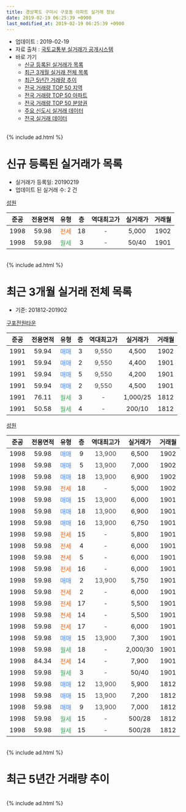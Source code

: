 ```yaml
---
title: 경상북도 구미시 구포동 아파트 실거래 정보
date: 2019-02-19 06:25:39 +0900
last_modified_at: 2019-02-19 06:25:39 +0900
---
```


* 업데이트 : 2019-02-19
* 자료 출처 : [국토교통부 실거래가 공개시스템](http://rt.molit.go.kr)
* 바로 가기
    * [신규 등록된 실거래가 목록](#신규-등록된-실거래가-목록)
    * [최근 3개월 실거래 전체 목록](#최근-3개월-실거래-전체-목록)
    * [최근 5년간 거래량 추이](#최근-5년간-거래량-추이)
    * [전국 거래량 TOP 50 지역](https://ayogom.github.io/apt-trade-info/최근-3개월-전국에서-가장-거래가-많이-발생한-지역)
    * [전국 거래량 TOP 50 아파트](https://ayogom.github.io/apt-trade-info/최근-3개월-전국에서-가장-거래가-많이-발생한-아파트)
    * [전국 거래량 TOP 50 분양권](https://ayogom.github.io/apt-trade-info/최근-3개월-전국에서-가장-거래가-많이-발생한-분양권)
    * [주요 신도시 실거래 데이터](https://ayogom.github.io/apt-trade-info/주요-신도시)
    * [전국 실거래 데이터](https://ayogom.github.io/apt-trade-info/전국)
<br>
{% include ad.html %}
<br>

# 신규 등록된 실거래가 목록
* 실거래가 등록일: 20190219
* 업데이트 된 실거래 수: 2 건


[성원](https://search.naver.com/search.naver?query=%EA%B2%BD%EC%83%81%EB%B6%81%EB%8F%84+%EA%B5%AC%EB%AF%B8%EC%8B%9C+%EA%B5%AC%ED%8F%AC%EB%8F%99+%EC%84%B1%EC%9B%90)

|준공|전용면적|유형|층|역대최고가|실거래가|거래월|
|:---:|:---:|:---:|:---:|:---:|:---:|:---:|
|1998|59.98|<span style="color:#ff5a00">전세</span>|18|<span style="color:#444444">-</span>|5,000|1902|
|1998|59.98|<span style="color:#34a853">월세</span>|3|<span style="color:#444444">-</span>|50/40|1901|


<br>
{% include ad.html %}
<br>

# 최근 3개월 실거래 전체 목록
* 기준: 201812-201902


[구포전원타운](https://search.naver.com/search.naver?query=%EA%B2%BD%EC%83%81%EB%B6%81%EB%8F%84+%EA%B5%AC%EB%AF%B8%EC%8B%9C+%EA%B5%AC%ED%8F%AC%EB%8F%99+%EA%B5%AC%ED%8F%AC%EC%A0%84%EC%9B%90%ED%83%80%EC%9A%B4)

|준공|전용면적|유형|층|역대최고가|실거래가|거래월|
|:---:|:---:|:---:|:---:|:---:|:---:|:---:|
|1991|59.94|<span style="color:#4285f3">매매</span>|3|<span style="color:#444444">9,550</span>|4,500|1902|
|1991|59.94|<span style="color:#4285f3">매매</span>|2|<span style="color:#444444">9,550</span>|4,400|1901|
|1991|59.94|<span style="color:#4285f3">매매</span>|5|<span style="color:#444444">9,550</span>|4,200|1901|
|1991|59.94|<span style="color:#4285f3">매매</span>|2|<span style="color:#444444">9,550</span>|4,500|1901|
|1991|76.11|<span style="color:#34a853">월세</span>|3|<span style="color:#444444">-</span>|1,000/25|1812|
|1991|50.58|<span style="color:#34a853">월세</span>|4|<span style="color:#444444">-</span>|200/10|1812|

[성원](https://search.naver.com/search.naver?query=%EA%B2%BD%EC%83%81%EB%B6%81%EB%8F%84+%EA%B5%AC%EB%AF%B8%EC%8B%9C+%EA%B5%AC%ED%8F%AC%EB%8F%99+%EC%84%B1%EC%9B%90)

|준공|전용면적|유형|층|역대최고가|실거래가|거래월|
|:---:|:---:|:---:|:---:|:---:|:---:|:---:|
|1998|59.98|<span style="color:#4285f3">매매</span>|9|<span style="color:#444444">13,900</span>|6,500|1902|
|1998|59.98|<span style="color:#4285f3">매매</span>|5|<span style="color:#444444">13,900</span>|7,000|1902|
|1998|59.98|<span style="color:#4285f3">매매</span>|18|<span style="color:#444444">13,900</span>|6,900|1902|
|1998|59.98|<span style="color:#ff5a00">전세</span>|18|<span style="color:#444444">-</span>|5,000|1902|
|1998|59.98|<span style="color:#4285f3">매매</span>|15|<span style="color:#444444">13,900</span>|6,000|1901|
|1998|59.98|<span style="color:#4285f3">매매</span>|18|<span style="color:#444444">13,900</span>|6,900|1901|
|1998|59.98|<span style="color:#4285f3">매매</span>|16|<span style="color:#444444">13,900</span>|6,750|1901|
|1998|59.98|<span style="color:#ff5a00">전세</span>|15|<span style="color:#444444">-</span>|5,800|1901|
|1998|59.98|<span style="color:#ff5a00">전세</span>|4|<span style="color:#444444">-</span>|6,000|1901|
|1998|59.98|<span style="color:#ff5a00">전세</span>|5|<span style="color:#444444">-</span>|6,000|1901|
|1998|59.98|<span style="color:#ff5a00">전세</span>|16|<span style="color:#444444">-</span>|6,000|1901|
|1998|59.98|<span style="color:#4285f3">매매</span>|2|<span style="color:#444444">13,900</span>|5,750|1901|
|1998|59.98|<span style="color:#ff5a00">전세</span>|2|<span style="color:#444444">-</span>|6,000|1901|
|1998|59.98|<span style="color:#ff5a00">전세</span>|17|<span style="color:#444444">-</span>|5,500|1901|
|1998|59.98|<span style="color:#ff5a00">전세</span>|14|<span style="color:#444444">-</span>|5,500|1901|
|1998|59.98|<span style="color:#ff5a00">전세</span>|17|<span style="color:#444444">-</span>|6,000|1901|
|1998|59.98|<span style="color:#4285f3">매매</span>|15|<span style="color:#444444">13,900</span>|7,300|1901|
|1998|59.98|<span style="color:#34a853">월세</span>|18|<span style="color:#444444">-</span>|2,000/30|1901|
|1998|84.34|<span style="color:#ff5a00">전세</span>|14|<span style="color:#444444">-</span>|7,900|1901|
|1998|59.98|<span style="color:#34a853">월세</span>|3|<span style="color:#444444">-</span>|50/40|1901|
|1998|59.98|<span style="color:#4285f3">매매</span>|12|<span style="color:#444444">13,900</span>|5,900|1812|
|1998|59.98|<span style="color:#4285f3">매매</span>|15|<span style="color:#444444">13,900</span>|7,200|1812|
|1998|59.98|<span style="color:#4285f3">매매</span>|9|<span style="color:#444444">13,900</span>|7,000|1812|
|1998|59.98|<span style="color:#34a853">월세</span>|15|<span style="color:#444444">-</span>|500/28|1812|
|1998|59.98|<span style="color:#34a853">월세</span>|15|<span style="color:#444444">-</span>|500/28|1812|


<br>
{% include ad.html %}
<br>

# 최근 5년간 거래량 추이


<div style="width:100%;">
    <canvas id="deal_progress" height="200"></canvas>
</div>

<script>
new Chart(document.getElementById("deal_progress"), {
    type: 'line',
    data: {
        labels: ['201402','201403','201404','201405','201406','201407','201408','201409','201410','201411','201412','201501','201502','201503','201504','201505','201506','201507','201508','201509','201510','201511','201512','201601','201602','201603','201604','201605','201606','201607','201608','201609','201610','201611','201612','201701','201702','201703','201704','201705','201706','201707','201708','201709','201710','201711','201712','201801','201802','201803','201804','201805','201806','201807','201808','201809','201810','201811','201812','201901','201902'],
        datasets: [{
            label: '매매',
            pointRadius: 1,
            data: [14, 9, 9, 6, 13, 15, 11, 9, 11, 13, 9, 11, 6, 7, 8, 7, 11, 8, 9, 11, 13, 11, 8, 3, 6, 16, 7, 17, 10, 13, 15, 9, 8, 9, 11, 8, 9, 8, 8, 4, 9, 5, 6, 13, 9, 10, 4, 8, 8, 8, 9, 6, 6, 16, 12, 11, 11, 5, 3, 8, 4],
            borderColor: "rgba(255, 201, 14, 1)",
            backgroundColor: "rgba(255, 201, 14, 0.5)",
            fill: false,
            lineTension: 0
        },{
            label: '전월세',
            pointRadius: 1,
            data: [31, 17, 15, 10, 10, 16, 7, 18, 20, 14, 10, 14, 18, 16, 9, 14, 14, 19, 10, 5, 13, 18, 15, 17, 17, 13, 9, 13, 16, 13, 10, 12, 14, 11, 13, 9, 12, 11, 12, 7, 13, 16, 13, 11, 4, 9, 6, 12, 17, 18, 14, 10, 7, 9, 9, 9, 10, 13, 4, 11, 1],
            borderColor: "rgba(0, 141, 185, 1)",
            backgroundColor: "rgba(0, 141, 185, 0.5)",
            fill: false,
            lineTension: 0
        }
        ]
    },
    options: {
        responsive: true,
        title: {
            display: false
        },
        tooltips: {
            mode: 'index',
            intersect: false
        },
        hover: {
            mode: 'nearest',
            intersect: true
        },
        scales: {
            xAxes: [{
                display: true,
                scaleLabel: {
                    display: true,
                    labelString: '년/월'
                }
            }],
            yAxes: [{
                display: true,
                ticks: {
                    suggestedMin: 0,
                },
                scaleLabel: {
                    display: true,
                    labelString: '실거래 수'
                }
            }]
        }
    }
});

</script>


<br>
{% include ad.html %}
<br>

